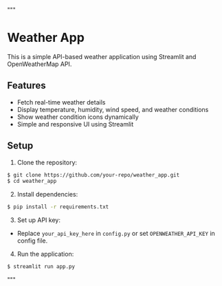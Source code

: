 """
# Weather App

This is a simple API-based weather application using Streamlit and OpenWeatherMap API.

## Features
- Fetch real-time weather details
- Display temperature, humidity, wind speed, and weather conditions
- Show weather condition icons dynamically
- Simple and responsive UI using Streamlit

## Setup
1. Clone the repository:
```sh
$ git clone https://github.com/your-repo/weather_app.git
$ cd weather_app
```
2. Install dependencies:
```sh
$ pip install -r requirements.txt
```
3. Set up API key:
- Replace `your_api_key_here` in `config.py` or set `OPENWEATHER_API_KEY` in config file.

4. Run the application:
```sh
$ streamlit run app.py
```
"""
